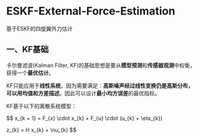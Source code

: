 # ESKF-External-Force-Estimation

基于ESKF的四旋翼外力估计

## 一、KF基础

卡尔曼滤波(Kalman Filter, KF)的基础思想是要从**模型预测**和**传感器观测**中权衡，获得一个**最优估计**。

KF只能应用于**线性系统**，因为需要满足：**高斯噪声经过线性变换仍是高斯分布，可以用均值和方差描述**。因此可以设计**最小均方误差**的最优指标。

KF基于以下的离散系统模型：

$$
x_{k + 1} = F_{x} \cdot x_{k} + F_{u} \cdot (u_{k} + \eta_{k})

z_{k} = H x_{k} + \nu_{k}
$$
